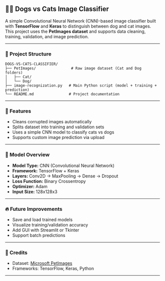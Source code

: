 
## 🐶🐱 Dogs vs Cats Image Classifier

A simple Convolutional Neural Network (CNN)-based image classifier built with **TensorFlow** and **Keras** to distinguish between dog and cat images. This project uses the **PetImages dataset** and supports data cleaning, training, validation, and image prediction.

---

### 📁 Project Structure

```
DOGS-VS-CATS-CLASSIFIER/
├── PetImages/                # Raw image dataset (Cat and Dog folders)
│   ├── Cat/
│   └── Dog/
├── image-recognization.py   # Main Python script (model + training + prediction)
└── README.md                # Project documentation
```

---

### 🧠 Features

* Cleans corrupted images automatically
* Splits dataset into training and validation sets
* Uses a simple CNN model to classify cats vs dogs
* Supports custom image prediction via upload

---

### 🧪 Model Overview

* **Model Type:** CNN (Convolutional Neural Network)
* **Framework:** TensorFlow + Keras
* **Layers:** Conv2D → MaxPooling → Dense → Dropout
* **Loss Function:** Binary Crossentropy
* **Optimizer:** Adam
* **Input Size:** 128x128x3

---
### 🔥 Future Improvements

* Save and load trained models
* Visualize training/validation accuracy
* Add GUI with Streamlit or Tkinter
* Support batch predictions

---

### 🙌 Credits

* Dataset: [Microsoft PetImages](https://www.kaggle.com/datasets/bhavikjikadara/dog-and-cat-classification-dataset)
* Frameworks: TensorFlow, Keras, Python

---

